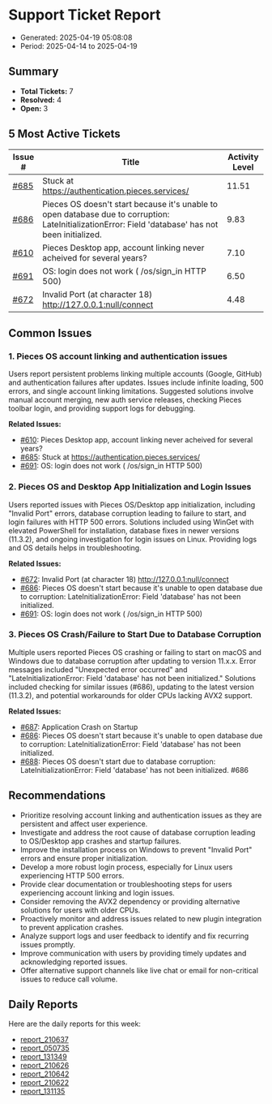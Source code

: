 # Support Ticket Report
- Generated: 2025-04-19 05:08:08
- Period: 2025-04-14 to 2025-04-19

## Summary
- **Total Tickets:** 7
- **Resolved:** 4
- **Open:** 3

## 5 Most Active Tickets
| Issue # | Title | Activity Level |
|---------|-------|----------------|
| [#685](https://github.com/pieces-app/support/issues/685) | Stuck at https://authentication.pieces.services/ | 11.51 |
| [#686](https://github.com/pieces-app/support/issues/686) | Pieces OS doesn't start because it's unable to open database due to corruption: LateInitializationError: Field 'database' has not been initialized. | 9.83 |
| [#610](https://github.com/pieces-app/support/issues/610) | Pieces Desktop app, account linking never acheived for several years? | 7.10 |
| [#691](https://github.com/pieces-app/support/issues/691) | OS: login does not work ( /os/sign_in HTTP 500) | 6.50 |
| [#672](https://github.com/pieces-app/support/issues/672) | Invalid Port (at character 18) http://127.0.0.1:null/connect | 4.48 |

## Common Issues
### 1. Pieces OS account linking and authentication issues
Users report persistent problems linking multiple accounts (Google, GitHub) and authentication failures after updates. Issues include infinite loading, 500 errors, and single account linking limitations.  Suggested solutions involve manual account merging, new auth service releases, checking Pieces toolbar login, and providing support logs for debugging.

**Related Issues:**
- [#610](https://github.com/pieces-app/support/issues/610): Pieces Desktop app, account linking never acheived for several years?
- [#685](https://github.com/pieces-app/support/issues/685): Stuck at https://authentication.pieces.services/
- [#691](https://github.com/pieces-app/support/issues/691): OS: login does not work ( /os/sign_in HTTP 500)

### 2. Pieces OS and Desktop App Initialization and Login Issues
Users reported issues with Pieces OS/Desktop app initialization, including "Invalid Port" errors, database corruption leading to failure to start, and login failures with HTTP 500 errors. Solutions included using WinGet with elevated PowerShell for installation, database fixes in newer versions (11.3.2), and ongoing investigation for login issues on Linux.  Providing logs and OS details helps in troubleshooting.

**Related Issues:**
- [#672](https://github.com/pieces-app/support/issues/672): Invalid Port (at character 18) http://127.0.0.1:null/connect
- [#686](https://github.com/pieces-app/support/issues/686): Pieces OS doesn't start because it's unable to open database due to corruption: LateInitializationError: Field 'database' has not been initialized.
- [#691](https://github.com/pieces-app/support/issues/691): OS: login does not work ( /os/sign_in HTTP 500)

### 3. Pieces OS Crash/Failure to Start Due to Database Corruption
Multiple users reported Pieces OS crashing or failing to start on macOS and Windows due to database corruption after updating to version 11.x.x.  Error messages included "Unexpected error occurred" and "LateInitializationError: Field 'database' has not been initialized."  Solutions included checking for similar issues (#686), updating to the latest version (11.3.2), and potential workarounds for older CPUs lacking AVX2 support.

**Related Issues:**
- [#687](https://github.com/pieces-app/support/issues/687): Application Crash on Startup
- [#686](https://github.com/pieces-app/support/issues/686): Pieces OS doesn't start because it's unable to open database due to corruption: LateInitializationError: Field 'database' has not been initialized.
- [#688](https://github.com/pieces-app/support/issues/688): Pieces OS doesn't start due to database corruption: LateInitializationError: Field 'database' has not been initialized. #686


## Recommendations
- Prioritize resolving account linking and authentication issues as they are persistent and affect user experience.
- Investigate and address the root cause of database corruption leading to OS/Desktop app crashes and startup failures.
- Improve the installation process on Windows to prevent "Invalid Port" errors and ensure proper initialization.
- Develop a more robust login process, especially for Linux users experiencing HTTP 500 errors.
- Provide clear documentation or troubleshooting steps for users experiencing account linking and login issues.
- Consider removing the AVX2 dependency or providing alternative solutions for users with older CPUs.
- Proactively monitor and address issues related to new plugin integration to prevent application crashes.
- Analyze support logs and user feedback to identify and fix recurring issues promptly.
- Improve communication with users by providing timely updates and acknowledging reported issues.
- Offer alternative support channels like live chat or email for non-critical issues to reduce call volume.

## Daily Reports
Here are the daily reports for this week:

- [report_210637](daily/2025-04-15/report_210637.md)
- [report_050735](daily/2025-04-15/report_050735.md)
- [report_131349](daily/2025-04-15/report_131349.md)
- [report_210626](daily/2025-04-16/report_210626.md)
- [report_210642](daily/2025-04-17/report_210642.md)
- [report_210622](daily/2025-04-18/report_210622.md)
- [report_131135](daily/2025-04-18/report_131135.md)
